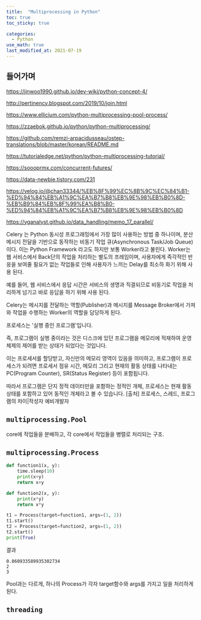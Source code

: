 ```yaml
---
title:  "Multiprocessing in Python"
toc: true
toc_sticky: true

categories:
  - Python
use_math: true
last_modified_at: 2021-07-19
---
```


## 들어가며

https://jinwoo1990.github.io/dev-wiki/python-concept-4/

http://pertinency.blogspot.com/2019/10/join.html

https://www.ellicium.com/python-multiprocessing-pool-process/

https://zzaebok.github.io/python/python-multiprocessing/

https://github.com/remzi-arpacidusseau/ostep-translations/blob/master/korean/README.md

https://tutorialedge.net/python/python-multiprocessing-tutorial/

https://soooprmx.com/concurrent-futures/

https://data-newbie.tistory.com/231

https://velog.io/@chan33344/%EB%8F%99%EC%8B%9C%EC%84%B1-%ED%94%84%EB%A1%9C%EA%B7%B8%EB%9E%98%EB%B0%8D-%EB%B9%84%EB%8F%99%EA%B8%B0-%ED%94%84%EB%A1%9C%EA%B7%B8%EB%9E%98%EB%B0%8D

https://yganalyst.github.io/data_handling/memo_17_parallel/



Celery 는 Python 동시성 프로그래밍에서 가장 많이 사용하는 방법 중 하나이며, 분산 메시지 전달을 기반으로 동작하는 비동기 작업 큐(Asynchronous Task/Job Queue)이다.
이는 Python Framework 라고도 하지만 보통 Worker라고 불린다.
Worker는 웹 서비스에서 Back단의 작업을 처리하는 별도의 프레임이며, 사용자에게 즉각적인 반응을 보여줄 필요가 없는 작업들로 인해 사용자가 느끼는 Delay를 최소하 화기 위해 사용 된다.

예를 들어, 웹 서비스에서 응답 시간은 서비스의 생명과 직결되므로 비동기로 작업을 처리하게 넘기고 바로 응답을 하기 위해 사용 된다.

Celery는 메시지를 전달하는 역할(Publisher)과 메시지를 Message Broker에서 가져와 작업을 수행하는 Worker의 역할을 담당하게 된다.

프로세스는 '실행 중인 프로그램'입니다.

즉, 프로그램이 실행 중이라는 것은 디스크에 있던 프로그램을 메모리에 적재하여 운영체제의 제어를 받는 상태가 되었다는 것입니다.

이는 프로세서를 할당받고, 자신만의 메모리 영역이 있음을 의미하고,
프로그램이 프로세스가 되려면 프로세서 점유 시간, 메모리 그리고 현재의 활동 상태를 나타내는 PC(Program Counter), SR(Status Register) 등이 포함됩니다.

따라서 프로그램은 단지 정적 데이터만을 포함하는 정적인 개체,
프로세스는 현재 활동 상태를 포함하고 있어 동적인 개체라고 볼 수 있습니다.
[출처] 프로세스, 스레드, 프로그램의 차이|작성자 예비개발자


## `multiprocessing.Pool`

core에 작업들을 분배하고, 각 core에서 작업들을 병렬로 처리되는 구조.

## `multiprocessing.Process`

```python
def function1(x, y):
    time.sleep(10)
    print(x+y)
    return x+y

def function2(x, y):
    print(x*y)
    return x*y

t1 = Process(target=function1, args=(1, 2))
t1.start()
t2 = Process(target=function2, args=(1, 2))
t2.start()    
print(True)
```

결과

```
0.060933589935302734
2
3
```

Pool과는 다르게, 하나의 Process가 각자 target함수와 args를 가지고 일을 처리하게 된다.

## `threading`